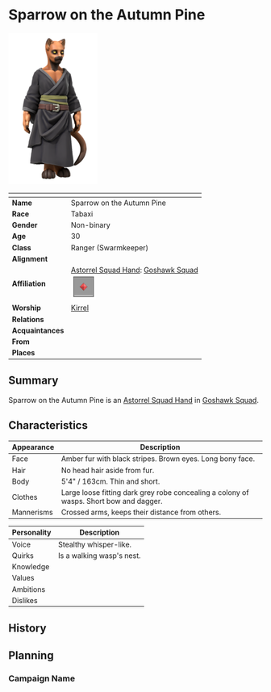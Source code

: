 # Sparrow on the Autumn Pine

<img src="../../images/people/sparrow-on-the-autumn-pine.png" height="300" />

| []() | |
| --- | --- |
| **Name** | Sparrow on the Autumn Pine |
| **Race** | Tabaxi |
| **Gender** | Non-binary |
| **Age** | 30 |
| **Class** | Ranger (Swarmkeeper) |
| **Alignment** | |
| **Affiliation** | [Astorrel Squad Hand](../civilisations/kingdom-of-astor/organisations/astorrel/ranks/2-squad-hand.md): [Goshawk Squad](../civilisations/kingdom-of-astor/organisations/astorrel/squads/goshawk.md)<br /><img src="../../images/ranks/astorrel-2-squad-hand.png" height="50" /> |
| **Worship** | [Kirrel](../gods/gods/kirrel.md) |
| **Relations** | |
| **Acquaintances** | |
| **From** | |
| **Places** | |

## Summary

Sparrow on the Autumn Pine is an [Astorrel Squad Hand](../civilisations/kingdom-of-astor/organisations/astorrel/ranks/2-squad-hand.md) in [Goshawk Squad](../civilisations/kingdom-of-astor/organisations/astorrel/squads/goshawk.md).

## Characteristics

| Appearance | Description |
| --- | --- |
| Face | Amber fur with black stripes. Brown eyes. Long bony face. |
| Hair | No head hair aside from fur. |
| Body | 5'4" / 163cm. Thin and short. |
| Clothes | Large loose fitting dark grey robe concealing a colony of wasps. Short bow and dagger. |
| Mannerisms | Crossed arms, keeps their distance from others. |

| Personality | Description |
| --- | --- |
| Voice | Stealthy whisper-like. |
| Quirks | Is a walking wasp's nest. |
| Knowledge | |
| Values | |
| Ambitions | |
| Dislikes | |

## History

## Planning

### Campaign Name

